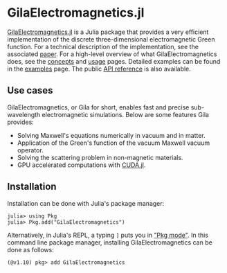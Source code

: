 # GilaElectromagnetics.jl

[GilaElectromagnetics.jl](https://github.com/moleskySean/GilaElectromagnetics.jl)
is a Julia package that provides a very efficient implementation of the discrete
three-dimensional electromagnetic Green function. For a technical description of
the implementation, see the associated
[paper](https://github.com/moleskySean/GilaElectromagnetics.jl/blob/main/docs/gilaDoc.pdf).
For a high-level overview of what GilaElectromagnetics does, see the
[concepts](./concepts.md) and [usage](./usage.md) pages. Detailed examples can
be found in the [examples](./examples.md) page. The public [API
reference](./library.md) is also available.

## Use cases

GilaElectromagnetics, or Gila for short, enables fast and precise sub-wavelength
electromagnetic simulations. Below are some features Gila provides:

- Solving Maxwell's equations numerically in vacuum and in matter.
- Application of the Green's function of the vacuum Maxwell vacuum operator.
- Solving the scattering problem in non-magnetic materials.
- GPU accelerated computations with [CUDA.jl](https://github.com/JuliaGPU/CUDA.jl).

## Installation

Installation can be done with Julia's package manager:

```julia-repl
julia> using Pkg
julia> Pkg.add("GilaElectromagnetics")
```

Alternatively, in Julia's REPL, a typing `]` puts you in ["Pkg
mode"](https://docs.julialang.org/en/v1/stdlib/Pkg/). In this command line
package manager, installing GilaElectromagnetics can be done as follows:

```
(@v1.10) pkg> add GilaElectromagnetics
```